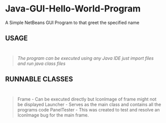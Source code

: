 # Java-GUI-Hello-World-Program
A Simple NetBeans GUI Program to that greet the specified name

## USAGE <br> <br>
>*The program can be executed using any Java IDE just import files
and run java class files*

## RUNNABLE CLASSES <br> <br>
>Frame - Can be executed directly but IconImage of frame might not be displayed 
>Launcher - Serves as the main class and contains all the programs code
>PanelTester - This was created to test and resolve an IconImage bug for the main frame.
